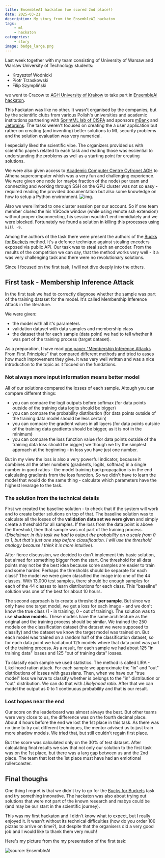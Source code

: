 ```yaml
---
title: EnsembleAI hackaton (we scored 2nd place!)
date: 2025-03-21
description: My story from the EnsembleAI hackaton 
tags:
    - ml
    - hackaton
categories:
    - story
image: badge_large.png
---
```


Last week together with my team consisting of University of Warsaw and Warsaw University of Technology students:
- Krzysztof Wodnicki 
- Piotr Trzaskowski
- Filip Szympliński

we went to Cracow to [AGH University of Krakow](https://www.agh.edu.pl/) to take part in [EnsembleAI hackaton](https://ensembleaihackathon.pl).

This hackaton was like no other. It wasn't organised by the companies, but by the scientific clubs from various Polish's universities and academic institutions partnering with [SprintML lab of CISPA](https://sprintml.com/) and sponsors [mBank](https://www.mbank.pl/indywidualny/) and [Jetbrains](https://www.jetbrains.com/). The tasks weren't 
focused on creating the a user application but rather on creating (and inventing) better solutions to ML security problems and the solution evaluation was very numerical. 

I especially liked the scientific vibe. The organizers provided us with scientific papers related to each task and reading those was essiential to understanding the problems as well as a starting point for creating solutions.

We were also given access to [Academic Computer Centre Cyfronet AGH](https://www.cyfronet.pl/en/4421,main.html) to Athena supercomputer which was a very fun and challenging experience. We were given one node (or maybe fraction of the node) per team and connecting and working through SSH on the GPU cluster was not so easy - required reading the provided documentation but also some knowledge on how to setup a Python environment.
![img]( https://imgs.xkcd.com/comics/python_environment.png).

Also we were limited to one cluster session per our account. So if one team member 
closed the his VSCode window (while using remote ssh extension) without proper disconnecting, his session wouldn't end immidiately and we were blocked. 
Fortunately we found a solution in killing this processes using `kill -9`.

Among the authors of the task there were present the authors of the [Bucks for Buckets](https://arxiv.org/abs/2310.08571) method. 
It's a defence technique against stealing encoders exposed via public API. Our task was to steal such an encoder.
From the results of the competition we can say, that the method works very well - it a was very challenging task 
and there were no revolutionary solutions.

Since I focused on the first task, I will not dive deeply into the others.

## First task - Membership Inference Attack

In the first task we had to correctly diagnose whether the sample was part of the training dataset for the model.
It's called Membership Inference Attack in the literature.

We were given:
- the model with all it's parameters
- validation dataset with data samples and membership class
- the dataset that for each sample (data point) we had to tell whether it was part of the training process (target dataset).

As a preparation, I have read [one paper "Membership Inference Attacks From First Principles"](https://arxiv.org/abs/2112.03570) that compared different methods and tried to asses how much improvement they give.
It was very well written and was a nice introduction to the topic as it focued on the fundations.


### Not always more input information means better model

All of our solutions compared the losses of each sample. Altough you can compare different things:
- you can compare the logit outputs before softmax (for data points outside of the training data logits should be bigger)
- you can compare the probability distribution (for data points outside of the training data model should be less certain)
- you can compare the gradient values in all layers (for data points outside of the training data gradients should be bigger, as it is not in the minimum)
- you can compare the loss function value (for data points outside of the training data loss should be bigger)
we though we try the simplest approach at the beginning - in loss you have just one number.

But in my view the loss is also a very powerful indicator, because it combines all the other numbers (gradients, logits, softmax) in a single number 
in good ratios - the model training backpropagation is in the end calculating gradients from the loss function.
So we didn't have to learn the model that would do the same thing - calculate which parameters have the highest levarage to the task.

### The solution from the technical details

First we created the baseline solution - to check that if the system will work and to create better solutions on top of that.
The baseline solution was to calculate all the losses of the **validation data set we were given** and simply create a threshold for all samples. If the loss from the data point is above the threshold, then that sample was not part of the training process.
(*Disclaimer: in this task we had to output the probability on a scale from 0 to 1, but that's just one step before classification. I will use the threshold analogy because I think it is more intuitive*).

After fierce discussion, we decided to don't implement this basic solution, but aimed for something bigger from the start. One threshold for all data points may not be the best idea because 
some samples are easier to train and some harder. Perhaps the thresholds should be separate for each class? The model we were given classified the image into one of the 44 classes. With 13,000 test samples, there should be enough samples for each of the 44 classes to learn distributions for each class. This "baseline" solution was one of the best for about 10 hours.

The second approach is to create a threshold **per sample**. But since we only have one target model, we get a loss for each image - and we don't know the true class (1 - in training, 0 - out of training). The solution was to use **shadow models**. These models have the same architecture as the original and the training process should be similar. We trained the 250 models on the classification dataset (the dataset we were supposed to classify) and the dataset we know the target model was trained on. But each model was trained on a random half of the classification dataset, so for each data point we had about 125 models where that data point was part of the training process.
As a result, for each sample we had about 125 "in training data" losses and 125 "out of training data" losses. 

To classify each sample we used statistics. The method is called LIRA - Likelihood ration attack. For each sample we approximate the "in" and "out" distributions of losses with gaussians. Then, when we have our "true model" loss we have to classify whether is belongs to the "in" distribution or "out" distribution. We can do that with *Likelyhood ratio*. After that we can model the output as 0 to 1 continuous probability and that is our result.

### Lost hopes near the end

Our score on the leaderboard was almost always the best. But other teams were very close to us, the difference was on the fourth decimal place. About 4 hours before the end we lost the 1st place in this task. As there was no time to try out different techniques, the mentor advised us to just train more shadow models. We tried that, but still couldn't regain first place.

But the score was calculated only on the 30% of test dataset. After calculating final results we saw that not only our solution to the first task was on the 1st place, but there was a larg gap between us and the 2nd place. The team that lost the 1st place must have had an emiotional rollercoaster.

## Final thoughs

One thing I regret is that we didn't try to go for the [Bucks for Buckets](https://arxiv.org/abs/2310.08571) task and try something innovative. The hackaton was also about trying out solutions that were not part of the known research and mabye could be (and may be our start in the scientific journey). 

This was my first hackaton and I didn't know what to expect, but I really enjoyed it. 
It wasn't without its technical difficulties 
(how do you order 100 pizzas to arrive on time?), 
but despite that the organisers did a very good job 
and I would like to thank them very much!

Here's my picture from the my presentation of the first task:

![source: EnsembleAI](presenting.png)